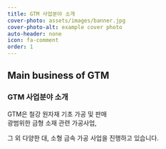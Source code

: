 ```yaml
---
title: GTM 사업분야 소개
cover-photo: assets/images/banner.jpg
cover-photo-alt: example cover photo
auto-header: none
icon: fa-comment
order: 1
---
```


## Main business of GTM
### GTM 사업분야 소개
GTM은 철강 원자재 기초 가공 및 판매  
광범위한 금형 소재 관련 가공사업,  
  
그 외 다양한 대, 소형 금속 가공 사업을 진행하고 있습니다.

<!---
<header>
  <h2 class="alt">Hi! I'm <strong>Prologue</strong>, a <a href="http://html5up.net/license">free</a> responsive<br />
  site template designed by <a href="http://html5up.net/prologue">HTML5 UP</a>.</h2>
  <p>Adapted for Jekyll by <a href=https://chrisbobbe.github.io/>Chris Bobbe</a>. Get started on <a href="https://github.com/chrisbobbe/jekyll-theme-prologue">GitHub!</a></p>
</header>

<footer>
  <a href="#portfolio" class="button scrolly">Magna Aliquam</a>
</footer>
--->